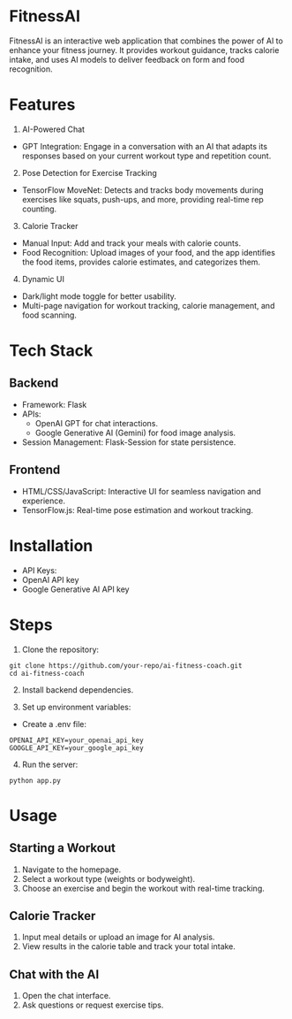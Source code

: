 # FitnessAI
FitnessAI is an interactive web application that combines the power of AI to enhance your fitness journey. It provides workout guidance, tracks calorie intake, and uses AI models to deliver feedback on form and food recognition.

# Features
1. AI-Powered Chat
  - GPT Integration: Engage in a conversation with an AI that adapts its responses based on your current workout type and repetition count.
2. Pose Detection for Exercise Tracking
  - TensorFlow MoveNet: Detects and tracks body movements during exercises like squats, push-ups, and more, providing real-time rep counting.
3. Calorie Tracker
  - Manual Input: Add and track your meals with calorie counts.
  - Food Recognition: Upload images of your food, and the app identifies the food items, provides calorie estimates, and categorizes them.
4. Dynamic UI
  - Dark/light mode toggle for better usability.
  - Multi-page navigation for workout tracking, calorie management, and food scanning.



# Tech Stack
## Backend
  - Framework: Flask
  - APIs:
    - OpenAI GPT for chat interactions.
    - Google Generative AI (Gemini) for food image analysis.
  - Session Management: Flask-Session for state persistence.
## Frontend
  - HTML/CSS/JavaScript: Interactive UI for seamless navigation and experience.
  - TensorFlow.js: Real-time pose estimation and workout tracking.



# Installation
  - API Keys:
  - OpenAI API key
  - Google Generative AI API key



# Steps
1. Clone the repository:
```
git clone https://github.com/your-repo/ai-fitness-coach.git
cd ai-fitness-coach
```

2. Install backend dependencies.

3. Set up environment variables:
- Create a .env file:
```
OPENAI_API_KEY=your_openai_api_key
GOOGLE_API_KEY=your_google_api_key
```
4. Run the server:
```
python app.py
```

# Usage
## Starting a Workout
1. Navigate to the homepage.
2. Select a workout type (weights or bodyweight).
3. Choose an exercise and begin the workout with real-time tracking.
## Calorie Tracker
1. Input meal details or upload an image for AI analysis.
2. View results in the calorie table and track your total intake.
## Chat with the AI
1. Open the chat interface.
2. Ask questions or request exercise tips.

